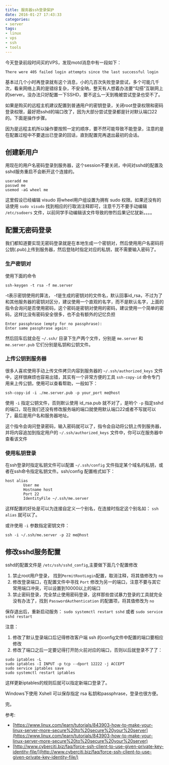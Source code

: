 ```yaml
---
title: 服务器ssh登录保护
date: 2016-01-27 17:43:33
categories:
- server
tags:
- linux
- vps
- ssh
- tools
---
```


今天登录前段时间买的VPS，发现motd消息中有一段如下：

```
There were 405 failed login attempts since the last successful login
```
基本过几个小时再登录就有这个消息，小的几百次失败登录尝试，多个可能几千次，看来网络上真的是错综复杂，不安全呐，整天有人想着办法要“勾搭”互联网上的server。没办法只好配置一下SSHD，要不这么一天到晚被尝试登录也受不了。

如果是购买的远程主机建议配置到普通用户的密钥登录，关闭root登录权限和密码登录权限，最好把sshd的端口改了，因为大部分尝试登录都是针对默认端口22的。下面是操作步骤。

因为是远程主机所以操作要按照一定的顺序，要不然可能导致不能登录，注意的是在配置过程中不要退出已登录的回话，直到配置完再退出最初的会话。

## 创建新用户
用现在的用户名密码登录到服务器，这个session不要关闭，中间对sshd的配置及sshd服务重启不会断开这个连接的。

```
useradd me
passwd me
usemod -aG wheel me
```
这里假设已经编辑 visudo 将wheel用户组设置为拥有 sudo 权限。如果还没有的话使用 `sudo visudo` 找到相应的行取消注释即可，注意千万不要手动编辑 `/etc/sudoers` 文件，以前同学手动编辑该文件导致的惨烈后果记忆犹新。。。。

## 配置无密码登录
我们都知道要实现无密码登录就是在本地生成一个密钥对，然后使用用户名密码将公钥(.pub)上传到服务器，然后登陆时指定对应的私钥，就不需要输入密码了。

### 生产密钥对
使用下面的命令

```
ssh-keygen -t rsa -f me.server
```
<!-- more -->

-t表示密钥使用的算法， -f是生成的密钥对的文件名，默认回事id_rsa，不过为了和其他服务器的密钥对区分，建议使用一个直观的名字，而不是默认名字，上面的指令会询问是否使用密码，这个密码是密钥对使用的密码，建议使用一个简单的密码，这样比没有密码安全很多，也不会有额外的记忆负担

```
Enter passphrase (empty for no passphrase):
Enter same passphrase again:
```
然后回车后就会在 `~/.ssh/` 目录下生产两个文件，分别是 `me.server` 和 `me.server.pub` 它们分别是私钥和公钥文件。

### 上传公钥到服务器
很多人喜欢使用手动上传文件拷贝内容到服务器的 `~/.ssh/authorized_keys` 文件中，这样很麻烦也容易出错，其实有一个非常方便的工具 `ssh-copy-id` 命令专门用来上传公钥，使用可以查看帮助，一般如下：

```
ssh-copy-id -i ./me.server.pub -p your_port me@host
```
使用 `-i` 指定公钥文件，否则默认使用 id_rsa.pub 就不对了，是哟个 `-p` 指定sshd的端口，现在我们还没有修改服务端的端口就使用默认端口22或者不写就可以了，最后是用户名和服务器地址。

这个指令会询问登录密码，输入密码就可以了，指令会自动将公钥上传到服务器，并将内容追加到指定用户的 `~/.ssh/authorized_keys` 文件中，你可以在服务器中查看该文件

### 使用私钥登录
在ssh登录时指定私钥文件可以配置 `~/.ssh/config` 文件指定某个域名的私钥，或者在ssh命令指定私钥文件。ssh/config 配置格式如下：

```
host alias
        User me
        Hostname host
        Port 22
        IdentityFile ~/.ssh/me.server
```
这样配置的好处是可以为连接自定义一个别名，在连接时指定这个别名如： `ssh alias` 就可以了。

或许使用 `-i` 参数指定密钥文件：

```
ssh -i ~/.ssh/me.server -p 22 me@host
```

## 修改sshd服务配置
sshd的配置文件是 `/etc/ssh/sshd_config`,主要做下面几个配置修改

1. 禁止root用户登录， 找到`PermitRootLogin`配置，取消注释，将其值修改为 `no`
2. 修改登录端口，在配置文件中寻找 `Port` 修改为另一的端口，注意不要与其它常用端口冲突，可以设置到10000以上的端口
3. 禁止密码登录，完全禁止使用密码登录，这样那些尝试暴力登录的工具就完全没有办法了，找到 `PasswordAuthentication` 的配置项，将其值修改为 `no`

保存退出后，重新启动服务： `sudo systemctl restart sshd` 或者 `sudo service sshd restart`


注意：
1. 修改了默认登录端口后记得修改客户端 ssh 的config文件中配置的端口要相应修改
2. 修改了端口之后一定要记得打开防火前对应的端口，否则以后就登录不了了：

```
sudo iptables -L
sudo iptables -I INPUT -p tcp --dport 12222 -j ACCEPT
sudo service iptables save
sudo systemctl restart iptables
```
这样更新iptables的规则后就可以指定新端口登录了。

Windows下使用 Xshell 可以保存指定 rsa 私钥和passphrase，登录也很方便。

完。

参考:

- [https://www.linux.com/learn/tutorials/843903-how-to-make-your-linux-server-more-secure%20to%20secure%20your%20server](https://www.linux.com/learn/tutorials/843903-how-to-make-your-linux-server-more-secure%20to%20secure%20your%20server)
- [http://www.cyberciti.biz/faq/force-ssh-client-to-use-given-private-key-identity-file/](http://www.cyberciti.biz/faq/force-ssh-client-to-use-given-private-key-identity-file/)
